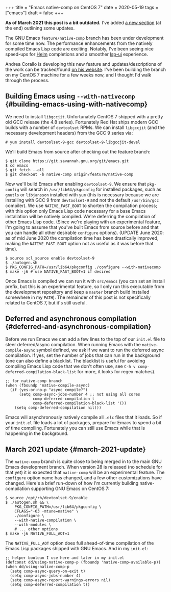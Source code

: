 +++
title = "Emacs native-comp on CentOS 7"
date = 2020-05-19
tags = ["emacs"]
draft = false
+++

**As of March 2021 this post is a bit outdated.** I've added [a new
section](#march-2021-update) (at the end) outlining some updates.

The GNU Emacs `feature/native-comp` branch has been under development
for some time now. The performance enhancements from the natively
compiled Emacs Lisp code are exciting. Notably, I've been seeing nice
speed-ups for [Helm](https://emacs-helm.github.io/helm/) completions and a smoother [lsp-ui](https://emacs-lsp.github.io/lsp-ui/) experience.

Andrea Corallo is developing this new feature and updates/descriptions
of the work can be tracked/found [on his website](http://akrl.sdf.org/gccemacs.html). I've been building
the branch on my CentOS 7 machine for a few weeks now, and I thought
I'd walk through the process.


## Building Emacs using `--with-nativecomp` {#building-emacs-using-with-nativecomp}

We need to install `libgccjit`. Unfortunately CentOS 7 shipped with a
pretty old GCC release (the 4.8 series). Fortunately Red Hat ships
modern GCC builds with a number of `devtoolset` RPMs. We can install
`libgccjit` (and the necessary development headers) from the GCC 9
series via:

```nil
# yum install devtoolset-9-gcc devtoolset-9-libgccjit-devel
```

We'll build Emacs from source after checking out the feature
branch:

```nil
$ git clone https://git.savannah.gnu.org/git/emacs.git
$ cd emacs
$ git fetch --all
$ git checkout -b native-comp origin/feature/native-comp
```

Now we'll build Emacs after enabling `devtoolset-9`. We ensure that
`pkg-config` will search in `/usr/lib64/pkgconfig` for installed
packages, such as `gnutls` or `libjansson` installed with `yum` (this
is necessary because we are installing with GCC 9 from `devtoolset-9`
and not the default `/usr/bin/gcc` compiler). We use
`NATIVE_FAST_BOOT` to shorten the compilation process; with this
option only Emacs Lisp code necessary for a base Emacs installation
will be natively compiled. We're deferring the compilation of other
Emacs Lisp code. (Since we're playing with an experimental feature,
I'm going to assume that you've built Emacs from source before and
that you can handle all other desirable `configure` options). (UPDATE
June 2020: as of mid June 2020 the compilation time has been
drastically improved, making the `NATIVE_FAST_BOOT` option not as
useful as it was before that time).

```nil
$ source scl_source enable devtoolset-9
$ ./autogen.sh
$ PKG_CONFIG_PATH=/usr/lib64/pkgconfig ./configure --with-nativecomp
$ make -j6 # use NATIVE_FAST_BOOT=1 if desired
```

Once Emacs is compiled we can run it with `src/emacs` (you can set an
install prefix, but this is an experimental feature, so I only run
this executable from the development repository and keep a `master`
branch build installed somewhere in my `PATH`). The remainder of this
post is not specifically related to CentOS 7, but it's still useful.


## Deferred and asynchronous compilation {#deferred-and-asynchronous-compilation}

Before we run Emacs we can add a few lines to the top of our `init.el`
file to steer deferred/async compilation. When running Emacs with the
`native-compile-async` symbol defined, we ask if we want to run the
deferred async compilation. If yes, set the number of jobs that can
run in the background (one can also define a blacklist. The blacklist
is useful for avoiding compiling Emacs Lisp code that we don't often
use, see `C-h v comp-deferred-compilation-black-list` for more, it
looks for regex matches).

```emacs-lisp
;; for native-comp branch
(when (fboundp 'native-compile-async)
  (if (yes-or-no-p "async compile?")
      (setq comp-async-jobs-number 4 ;; not using all cores
            comp-deferred-compilation t
            comp-deferred-compilation-black-list '())
    (setq comp-deferred-compilation nil)))
```

Emacs will asynchronously natively compile all `.elc` files that it
loads. So if your `init.el` file loads a lot of packages, prepare for
Emacs to spend a bit of time compiling. Fortunately you can still use
Emacs while that is happening in the background.


## March 2021 update {#march-2021-update}

The `native-comp` branch is quite close to being merged in to the main
GNU Emacs development branch. When version 28 is released (no schedule
for that yet) it is expected that `native-comp` will be an
experimental feature. The `configure` option name has changed, and a
few other customizations have changed. Here's a brief run-down of how
I'm currently building native-compilation supporting GNU Emacs on
CentOS 7:

```nil
$ source /opt/rh/devtoolset-9/enable
$ ./autogen.sh && \
    PKG_CONFIG_PATH=/usr/lib64/pkgconfig \
    CFLAGS="-O3 -mtune=native" \
    ./configure \
    --with-native-compilation \
    --with-modules \
    # ... other options
$ make -j6 NATIVE_FULL_AOT=1
```

The `NATIVE_FULL_AOT` option does full ahead-of-time compilation of
the Emacs Lisp packages shipped with GNU Emacs. And in my `init.el`:

```emacs-lisp
;; helper boolean I use here and later in my init.el
(defconst dd/using-native-comp-p (fboundp 'native-comp-available-p))
(when dd/using-native-comp-p
  (setq comp-async-query-on-exit t)
  (setq comp-async-jobs-number 4)
  (setq comp-async-report-warnings-errors nil)
  (setq comp-deferred-compilation t))
```
